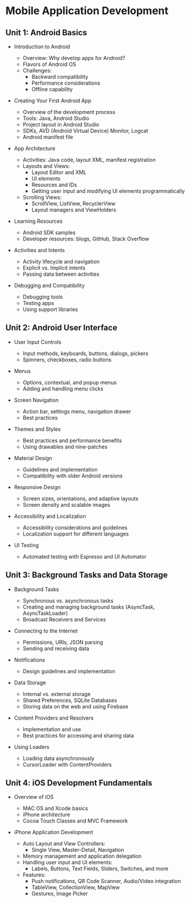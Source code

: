 # Mobile Application Development

## Unit 1: Android Basics

- Introduction to Android

  - Overview: Why develop apps for Android?
  - Flavors of Android OS
  - Challenges:
    - Backward compatibility
    - Performance considerations
    - Offline capability

- Creating Your First Android App

  - Overview of the development process
  - Tools: Java, Android Studio
  - Project layout in Android Studio
  - SDKs, AVD (Android Virtual Device) Monitor, Logcat
  - Android manifest file

- App Architecture

  - Activities: Java code, layout XML, manifest registration
  - Layouts and Views:
    - Layout Editor and XML
    - UI elements
    - Resources and IDs
    - Getting user input and modifying UI elements programmatically
  - Scrolling Views:
    - ScrollView, ListView, RecyclerView
    - Layout managers and ViewHolders

- Learning Resources

  - Android SDK samples
  - Developer resources: blogs, GitHub, Stack Overflow

- Activities and Intents

  - Activity lifecycle and navigation
  - Explicit vs. Implicit intents
  - Passing data between activities

- Debugging and Compatibility
  - Debugging tools
  - Testing apps
  - Using support libraries

## Unit 2: Android User Interface

- User Input Controls

  - Input methods, keyboards, buttons, dialogs, pickers
  - Spinners, checkboxes, radio buttons

- Menus

  - Options, contextual, and popup menus
  - Adding and handling menu clicks

- Screen Navigation

  - Action bar, settings menu, navigation drawer
  - Best practices

- Themes and Styles

  - Best practices and performance benefits
  - Using drawables and nine-patches

- Material Design

  - Guidelines and implementation
  - Compatibility with older Android versions

- Responsive Design

  - Screen sizes, orientations, and adaptive layouts
  - Screen density and scalable images

- Accessibility and Localization

  - Accessibility considerations and guidelines
  - Localization support for different languages

- UI Testing
  - Automated testing with Espresso and UI Automator

## Unit 3: Background Tasks and Data Storage

- Background Tasks

  - Synchronous vs. asynchronous tasks
  - Creating and managing background tasks (AsyncTask, AsyncTaskLoader)
  - Broadcast Receivers and Services

- Connecting to the Internet

  - Permissions, URIs, JSON parsing
  - Sending and receiving data

- Notifications

  - Design guidelines and implementation

- Data Storage

  - Internal vs. external storage
  - Shared Preferences, SQLite Databases
  - Storing data on the web and using Firebase

- Content Providers and Resolvers

  - Implementation and use
  - Best practices for accessing and sharing data

- Using Loaders
  - Loading data asynchronously
  - CursorLoader with ContentProviders

## Unit 4: iOS Development Fundamentals

- Overview of iOS

  - MAC OS and Xcode basics
  - iPhone architecture
  - Cocoa Touch Classes and MVC Framework

- iPhone Application Development
  - Auto Layout and View Controllers:
    - Single View, Master-Detail, Navigation
  - Memory management and application delegation
  - Handling user input and UI elements:
    - Labels, Buttons, Text Fields, Sliders, Switches, and more
  - Features:
    - Push notifications, QR Code Scanner, Audio/Video integration
    - TableView, CollectionView, MapView
    - Gestures, Image Picker
